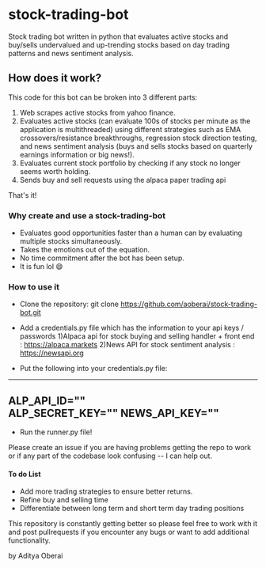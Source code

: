 # stock-trading-bot

Stock trading bot written in python that evaluates active stocks and buy/sells undervalued and up-trending stocks based on day trading patterns and news sentiment analysis.

## How does it work?

This code for this bot can be broken into 3 different parts:

  1) Web scrapes active stocks from yahoo finance.
  2) Evaluates active stocks (can evaluate 100s of stocks per minute as the application is multithreaded) using different strategies such as EMA crossovers/resistance breakthroughs, regression stock direction testing, and news sentiment analysis (buys and sells stocks based on quarterly earnings information or big news!).
  3) Evaluates current stock portfolio by checking if any stock no longer seems worth holding.
  4) Sends buy and sell requests using the alpaca paper trading api
 
 That's it!

### Why create and use a stock-trading-bot

- Evaluates good opportunities faster than a human can by evaluating multiple stocks simultaneously.
- Takes the emotions out of the equation.
- No time commitment after the bot has been setup.
- It is fun lol :smile:


### How to use it
- Clone the repository: git clone https://github.com/aoberai/stock-trading-bot.git
- Add a credentials.py file which has the information to your api keys / passwords
    1)Alpaca api for stock buying and selling handler + front end : https://alpaca.markets
    2)News API for stock sentiment analysis : https://newsapi.org

- Put the following into your credentials.py file:
-------------------------
ALP_API_ID=""                                                             
ALP_SECRET_KEY=""
NEWS_API_KEY=""
-------------------------
- Run the runner.py file! 

Please create an issue if you are having problems getting the repo to work or if any part of the codebase look confusing -- I can help out.

#### To do List

- Add more trading strategies to ensure better returns.
- Refine buy and selling time
- Differentiate between long term and short term day trading positions


This repository is constantly getting better so please feel free to work with it and post pullrequests if you encounter any bugs or want to add additional functionality. 

  
by Aditya Oberai
